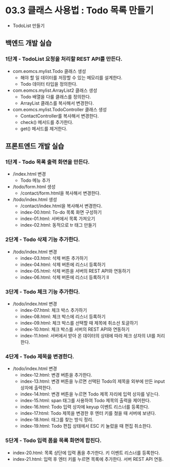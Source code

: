 # 03.3 클래스 사용법 : Todo 목록 만들기

- TodoList 만들기

## 백엔드 개발 실습

### 1단계 - TodoList 요청을 처리할 REST API를 만든다.

- com.eomcs.mylist.Todo 클래스 생성
  - 해야 할 일 데이터를 저장할 수 있는 메모리를 설계한다.
  - Todo 데이터 타입을 정의한다.
- com.eomcs.mylist.ArrayList2 클래스 생성
  - Todo 배열을 다룰 클래스를 정의한다.
  - ArrayList 클래스를 복사해서 변경한다.
- com.eomcs.mylist.TodoController 클래스 생성
  - ContactController를 복사해서 변경한다.
  - check() 메서드를 추가한다.
  - get() 메서드를 제거한다.


## 프론트엔드 개발 실습

### 1단계 - Todo 목록 출력 화면을 만든다.

- /index.html 변경
  - Todo 메뉴 추가
- /todo/form.html 생성
  - /contact/form.html을 복사해서 변경한다.
- /todo/index.html 생성
  - /contact/index.html을 복사해서 변경한다.
  - index-00.html: To-do 목록 화면 구성하기
  - index-01.html: 서버에서 목록 가져오기
  - index-02.html: 동적으로 tr 태그 만들기

### 2단계 - Todo 삭제 기능 추가한다.

- /todo/index.html 변경
  - index-03.html: 삭제 버튼 추가하기
  - index-04.html: 삭제 버튼에 리스너 등록하기
  - index-05.html: 삭제 버튼을 서버의 REST API와 연동하기
  - index-06.html: 삭제 버튼에 리스너 등록하기 II

### 3단계 - Todo 체크 기능 추가한다.

- /todo/index.html 변경
  - index-07.html: 체크 박스 추가하기
  - index-08.html: 체크 박스에 리스너 등록하기
  - index-09.html: 체크 박스를 선택할 때 제목에 취소선 토글하기
  - index-10.html: 체크 박스를 서버의 REST API와 연동하기
  - index-11.html: 서버에서 받아 온 데이터의 상태에 따라 체크 상자의 UI를 처리한다.

### 4단계 - Todo 제목을 변경한다.

- /todo/index.html 변경
  - index-12.html: 변경 버튼을 추가한다.
  - index-13.html: 변경 버튼을 누르면 선택된 Todo의 제목을 외부에 만든 input 상자에 출력한다.
  - index-14.html: 변경 버튼을 누르면 Todo 제목 자리에 입력 상자를 넣는다.
  - index-15.html: span 태그를 사용하여 Todo 제목의 출력을 제어한다.
  - index-16.html: Todo 입력 상자에 keyup 이벤트 리스너를 등록한다.
  - index-17.html: Todo 제목을 변경한 후 엔터 키를 쳤을 때 서버에 보낸다.
  - index-18.html: 태그를 찾는 방식 정리.
  - index-19.html: Todo 편집 상태에서 ESC 키 눌렀을 때 편집 취소한다.

### 5단계 - Todo 입력 폼을 목록 화면에 합친다.

  - index-20.html: 목록 상단에 입력 폼을 추가한다. 키 이벤트 리스너를 등록한다.
  - index-21.html: 입력 후 엔터 키를 누르면 목록에 추가한다. 서버 REST API 연동.









#
